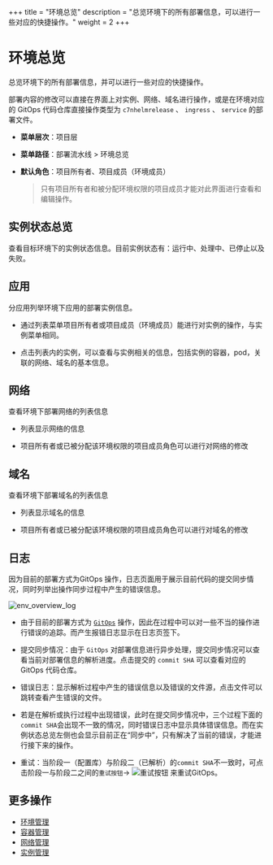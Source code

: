 +++
title = "环境总览"
description = "总览环境下的所有部署信息，可以进行一些对应的快捷操作。"
weight = 2
+++

# 环境总览

总览环境下的所有部署信息，并可以进行一些对应的快捷操作。

部署内容的修改可以直接在界面上对实例、网络、域名进行操作，或是在环境对应的 GitOps 代码仓库直接操作类型为 `c7nhelmrelease` 、 `ingress` 、 `service` 的部署文件。

  - **菜单层次**：项目层
  - **菜单路径**：部署流水线 > 环境总览
  - **默认角色**：项目所有者、项目成员（环境成员）
  
    <blockquote class="note">
      只有项目所有者和被分配环境权限的项目成员才能对此界面进行查看和编辑操作。
    </blockquote>
    	  
## 实例状态总览

查看目标环境下的实例状态信息。目前实例状态有：运行中、处理中、已停止以及失败。

## 应用

分应用列举环境下应用的部署实例信息。

- 通过列表菜单项目所有者或项目成员（环境成员）能进行对实例的操作，与实例菜单相同。

- 点击列表内的实例，可以查看与实例相关的信息，包括实例的容器，pod，关联的网络、域名的基本信息。

## 网络

查看环境下部署网络的列表信息

- 列表显示网络的信息

- 项目所有者或已被分配该环境权限的项目成员角色可以进行对网络的修改

## 域名

查看环境下部署域名的列表信息

- 列表显示域名的信息

- 项目所有者或已被分配该环境权限的项目成员角色可以进行对域名的修改

## 日志

因为目前的部署方式为GitOps 操作，日志页面用于展示目前代码的提交同步情况，同时列举出操作同步过程中产生的错误信息。

![env_overview_log](/docs/user-guide/deployment-pipeline/image/env_overview_error_logs.png)

- 由于目前的部署方式为 [`GitOps`](http://choerodon.io/zh/blog/gitops/) 操作，因此在过程中可以对一些不当的操作进行错误的追踪。而产生报错日志显示在日志页签下。

- 提交同步情况：由于 `GitOps` 对部署信息进行异步处理，提交同步情况可以查看当前对部署信息的解析进度。点击提交的 `commit SHA` 可以查看对应的 GitOps 代码仓库。

- 错误日志：显示解析过程中产生的错误信息以及错误的文件源，点击文件可以跳转查看产生错误的文件。
- 若是在解析或执行过程中出现错误，此时在提交同步情况中，三个过程下面的 `commit SHA`会出现不一致的情况，同时错误日志中显示具体错误信息。而在实例状态总览左侧也会显示目前正在“同步中”，只有解决了当前的错误，才能进行接下来的操作。  

- 重试：当阶段一（配置库）与阶段二（已解析）的`commit SHA`不一致时，可点击阶段一与阶段二之间的`重试按钮`→ ![重试按钮](/docs/user-guide/deployment-pipeline/image/retry_button.jpg) 来重试GitOps。
                                                                                

## 更多操作
- [环境管理](../environment-pipeline)
- [容器管理](../container)
- [网络管理](../service)
- [实例管理](../instance)

